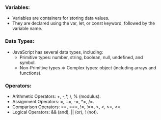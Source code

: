 ### Variables:

- Variables are containers for storing data values.
- They are declared using the var, let, or const keyword, followed by the variable name.

### Data Types:

- JavaScript has several data types, including:
  - Primitive types: number, string, boolean, null, undefined, and symbol.
  - Non-Primitive types => Complex types: object (including arrays and functions).

### Operators:

- Arithmetic Operators: +, -,\*, /, % (modulus).
- Assignment Operators: =, +=, -=, \*=, /=.
- Comparison Operators: ==, ===, !=, !==, >, <, >=, <=.
- Logical Operators: && (and), || (or), ! (not).
